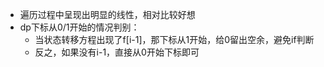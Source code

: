 - 遍历过程中呈现出明显的线性，相对比较好想
- dp下标从0/1开始的情况判别：
  - 当状态转移方程出现了f[i-1]，那下标从1开始，给0留出空余，避免if判断
  - 反之，如果没有i-1，直接从0开始下标即可